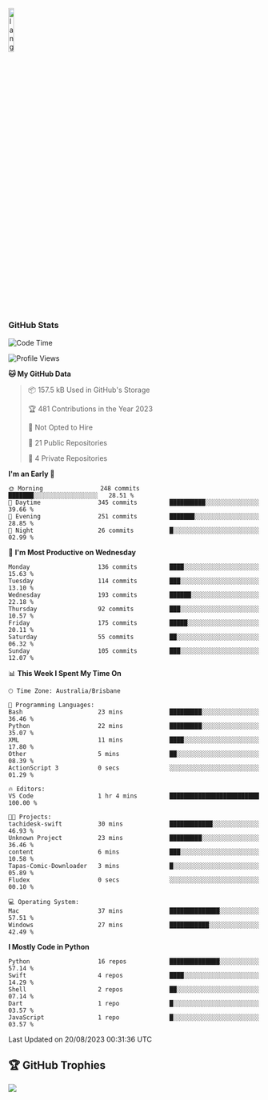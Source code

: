 <p align="left"><img width=15%" src="https://github.com/alansmathew/alansmathew/raw/master/lang.gif" alt="lang image here" /></p>

# <h3 align="left">GitHub Stats</h3>

<!--START_SECTION:waka-->
![Code Time](http://img.shields.io/badge/Code%20Time-309%20hrs%2043%20mins-blue)

![Profile Views](http://img.shields.io/badge/Profile%20Views-0-blue)

**🐱 My GitHub Data** 

> 📦 157.5 kB Used in GitHub's Storage 
 > 
> 🏆 481 Contributions in the Year 2023
 > 
> 🚫 Not Opted to Hire
 > 
> 📜 21 Public Repositories 
 > 
> 🔑 4 Private Repositories 
 > 
**I'm an Early 🐤** 

```text
🌞 Morning                248 commits         ███████░░░░░░░░░░░░░░░░░░   28.51 % 
🌆 Daytime                345 commits         ██████████░░░░░░░░░░░░░░░   39.66 % 
🌃 Evening                251 commits         ███████░░░░░░░░░░░░░░░░░░   28.85 % 
🌙 Night                  26 commits          █░░░░░░░░░░░░░░░░░░░░░░░░   02.99 % 
```
📅 **I'm Most Productive on Wednesday** 

```text
Monday                   136 commits         ████░░░░░░░░░░░░░░░░░░░░░   15.63 % 
Tuesday                  114 commits         ███░░░░░░░░░░░░░░░░░░░░░░   13.10 % 
Wednesday                193 commits         ██████░░░░░░░░░░░░░░░░░░░   22.18 % 
Thursday                 92 commits          ███░░░░░░░░░░░░░░░░░░░░░░   10.57 % 
Friday                   175 commits         █████░░░░░░░░░░░░░░░░░░░░   20.11 % 
Saturday                 55 commits          ██░░░░░░░░░░░░░░░░░░░░░░░   06.32 % 
Sunday                   105 commits         ███░░░░░░░░░░░░░░░░░░░░░░   12.07 % 
```


📊 **This Week I Spent My Time On** 

```text
🕑︎ Time Zone: Australia/Brisbane

💬 Programming Languages: 
Bash                     23 mins             █████████░░░░░░░░░░░░░░░░   36.46 % 
Python                   22 mins             █████████░░░░░░░░░░░░░░░░   35.07 % 
XML                      11 mins             ████░░░░░░░░░░░░░░░░░░░░░   17.80 % 
Other                    5 mins              ██░░░░░░░░░░░░░░░░░░░░░░░   08.39 % 
ActionScript 3           0 secs              ░░░░░░░░░░░░░░░░░░░░░░░░░   01.29 % 

🔥 Editors: 
VS Code                  1 hr 4 mins         █████████████████████████   100.00 % 

🐱‍💻 Projects: 
tachidesk-swift          30 mins             ████████████░░░░░░░░░░░░░   46.93 % 
Unknown Project          23 mins             █████████░░░░░░░░░░░░░░░░   36.46 % 
content                  6 mins              ███░░░░░░░░░░░░░░░░░░░░░░   10.58 % 
Tapas-Comic-Downloader   3 mins              █░░░░░░░░░░░░░░░░░░░░░░░░   05.89 % 
Fludex                   0 secs              ░░░░░░░░░░░░░░░░░░░░░░░░░   00.10 % 

💻 Operating System: 
Mac                      37 mins             ██████████████░░░░░░░░░░░   57.51 % 
Windows                  27 mins             ███████████░░░░░░░░░░░░░░   42.49 % 
```

**I Mostly Code in Python** 

```text
Python                   16 repos            ██████████████░░░░░░░░░░░   57.14 % 
Swift                    4 repos             ████░░░░░░░░░░░░░░░░░░░░░   14.29 % 
Shell                    2 repos             ██░░░░░░░░░░░░░░░░░░░░░░░   07.14 % 
Dart                     1 repo              █░░░░░░░░░░░░░░░░░░░░░░░░   03.57 % 
JavaScript               1 repo              █░░░░░░░░░░░░░░░░░░░░░░░░   03.57 % 
```




 Last Updated on 20/08/2023 00:31:36 UTC
<!--END_SECTION:waka-->

## 🏆 GitHub Trophies

![](https://github-profile-trophy.vercel.app/?username=samh06&theme=discord&no-frame=true&no-bg=false&margin-w=4)
